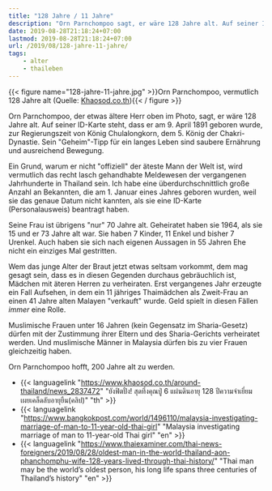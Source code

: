 ```yaml
---
title: "128 Jahre / 11 Jahre"
description: "Orn Parnchompoo sagt, er wäre 128 Jahre alt. Auf seiner ID-Karte steht, dass er am 9. April 1891 geboren wurde, zur Regierungszeit von König Chulalongkorn, dem 5. König der Chakri-Dynastie. Sein \"Geheim\"-Tipp für ein langes Leben sind saubere Ernährung und ausreichend Bewegung. "
date: 2019-08-28T21:18:24+07:00
lastmod: 2019-08-28T21:18:24+07:00
url: /2019/08/128-jahre-11-jahre/
tags:
    - alter
    - thaileben
---
```


{{< figure name="128-jahre-11-jahre.jpg" >}}Orn Parnchompoo, vermutlich 128 Jahre alt (Quelle: [Khaosod.co.th](https://www.khaosod.co.th/around-thailand/news_2837472)){{< / figure >}}

Orn Parnchompoo, der etwas ältere Herr oben im Photo, sagt, er wäre 128 Jahre alt. Auf seiner ID-Karte steht, dass er am 9. April 1891 geboren wurde, zur Regierungszeit von König Chulalongkorn, dem 5. König der Chakri-Dynastie. Sein "Geheim"-Tipp für ein langes Leben sind saubere Ernährung und ausreichend Bewegung.

Ein Grund, warum er nicht "offiziell" der äteste Mann der Welt ist, wird vermutlich das recht lasch gehandhabte Meldewesen der vergangenen Jahrhunderte in Thailand sein. Ich habe eine überdurchschnittlich große Anzahl an Bekannten, die am 1. Januar eines Jahres geboren wurden, weil sie das genaue Datum nicht kannten, als sie eine ID-Karte (Personalausweis) beantragt haben.

Seine Frau ist übrigens "nur" 70 Jahre alt. Geheiratet haben sie 1964, als sie 15 und er 73 Jahre alt war. Sie haben 7 Kinder, 11 Enkel und bisher 7 Urenkel. Auch haben sie sich nach eigenen Aussagen in 55 Jahren Ehe nicht ein einziges Mal gestritten.

Wem das junge Alter der Braut jetzt etwas seltsam vorkommt, dem mag gesagt sein, dass es in diesen Gegenden durchaus gebräuchlich ist, Mädchen mit äteren Herren zu verheiraten. Erst vergangenes Jahr erzeugte ein Fall Aufsehen, in dem ein 11 jähriges Thaimädchen als Zweit-Frau an einen 41 Jahre alten Malayen "verkauft" wurde. Geld spielt in diesen Fällen _immer_ eine Rolle.

Muslimische Frauen unter 16 Jahren (kein Gegensatz im Sharia-Gesetz) dürfen mit der Zustimmung ihrer Eltern und des Sharia-Gerichts verheiratet werden. Und muslimische Männer in Malaysia dürfen bis zu vier Frauen gleichzeitig haben.

Orn Parnchompoo hofft, 200 Jahre alt zu werden.

-   {{< languagelink "https://www.khaosod.co.th/around-thailand/news_2837472" "ยังฟิตปั๋ง! สุดทึ่งคุณปู่ 6 แผ่นดินอายุ 128 ปีความจำเยี่ยม เผยเคล็ดลับอายุยืน(คลิป)" "th" >}}
-   {{< languagelink "https://www.bangkokpost.com/world/1496110/malaysia-investigating-marriage-of-man-to-11-year-old-thai-girl" "Malaysia investigating marriage of man to 11-year-old Thai girl" "en" >}}
-   {{< languagelink "https://www.thaiexaminer.com/thai-news-foreigners/2019/08/28/oldest-man-in-the-world-thailand-aon-phanchomphu-wife-128-years-lived-through-thai-history/" "Thai man may be the world’s oldest person, his long life spans three centuries of Thailand’s history" "en" >}}
